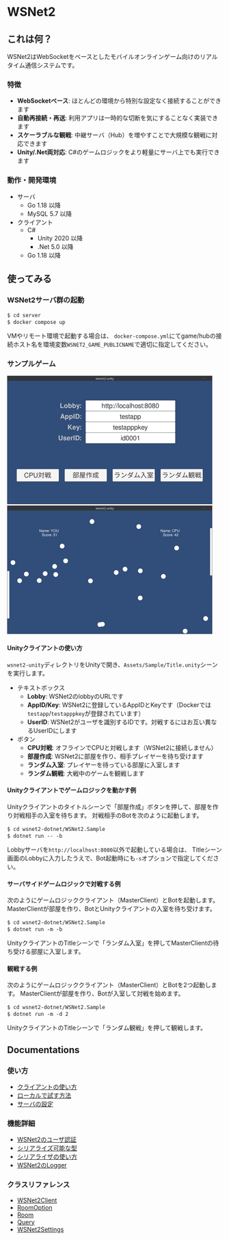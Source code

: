 WSNet2
======

## これは何？

WSNet2はWebSocketをベースとしたモバイルオンラインゲーム向けのリアルタイム通信システムです。

### 特徴

- **WebSocketベース**: ほとんどの環境から特別な設定なく接続することができます
- **自動再接続・再送**: 利用アプリは一時的な切断を気にすることなく実装できます
- **スケーラブルな観戦**: 中継サーバ（Hub）を増やすことで大規模な観戦に対応できます
- **Unity/.Net両対応**: C#のゲームロジックをより軽量にサーバ上でも実行できます

### 動作・開発環境

- サーバ
  - Go 1.18 以降
  - MySQL 5.7 以降
- クライアント
  - C#
    - Unity 2020 以降
    - .Net 5.0 以降
  - Go 1.18 以降

## 使ってみる

### WSNet2サーバ群の起動

```shell
$ cd server
$ docker compose up
```

VMやリモート環境で起動する場合は、
`docker-compose.yml`にてgame/hubの接続ホスト名を環境変数`WSNET2_GAME_PUBLICNAME`で適切に指定してください。

### サンプルゲーム

![Titleシーン](_doc/sample_title_s.png)
![Gameシーン](_doc/sample_game_s.png)

#### Unityクライアントの使い方

`wsnet2-unity`ディレクトリをUnityで開き、`Assets/Sample/Title.unity`シーンを実行します。

- テキストボックス
  - **Lobby**: WSNet2のlobbyのURLです
  - **AppID/Key**: WSNet2に登録しているAppIDとKeyです（Dockerでは`testapp`/`testapppkey`が登録されています）
  - **UserID**: WSNet2がユーザを識別するIDです。対戦するにはお互い異なるUserIDにします
- ボタン
  - **CPU対戦**: オフラインでCPUと対戦します（WSNet2に接続しません）
  - **部屋作成**: WSNet2に部屋を作り、相手プレイヤーを待ち受けます
  - **ランダム入室**: プレイヤーを待っている部屋に入室します
  - **ランダム観戦**: 大戦中のゲームを観戦します

#### Unityクライアントでゲームロジックを動かす例

Unityクライアントのタイトルシーンで「部屋作成」ボタンを押して、部屋を作り対戦相手の入室を待ちます。
対戦相手のBotを次のように起動します。

```shell
$ cd wsnet2-dotnet/WSNet2.Sample
$ dotnet run -- -b
```
Lobbyサーバを`http://localhost:8080`以外で起動している場合は、
Titleシーン画面のLobbyに入力したうえで、Bot起動時にも`-s`オプションで指定してください。

#### サーバサイドゲームロジックで対戦する例

次のようにゲームロジッククライアント（MasterClient）とBotを起動します。
MasterClientが部屋を作り、BotとUnityクライアントの入室を待ち受けます。

```shell
$ cd wsnet2-dotnet/WSNet2.Sample
$ dotnet run -m -b
```

UnityクライアントのTitleシーンで「ランダム入室」を押してMasterClientの待ち受ける部屋に入室します。

#### 観戦する例

次のようにゲームロジッククライアント（MasterClient）とBotを2つ起動します。
MasterClientが部屋を作り、Botが入室して対戦を始めます。

```shell
$ cd wsnet2-dotnet/WSNet2.Sample
$ dotnet run -m -d 2
```

UnityクライアントのTitleシーンで「ランダム観戦」を押して観戦します。


## Documentations

### 使い方

* [クライアントの使い方](_doc/client_usage.md)
* [ローカルで試す方法](_doc/docker.md)
* [サーバの設定](_doc/server_config.md)

### 機能詳細

* [WSNet2のユーザ認証](_doc/user_auth.md)
* [シリアライズ可能な型](_doc/serializable.md)
* [シリアライザの使い方](_doc/serializer.md)
* [WSNet2のLogger](_doc/logger.md)

### クラスリファレンス

* [WSNet2Client](_doc/wsnet2client.md)
* [RoomOption](_doc/roomoption.md)
* [Room](_doc/room.md)
* [Query](_doc/query.md)
* [WSNet2Settings](_doc/wsnet2settings.md)

